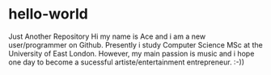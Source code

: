 # hello-world
Just Another Repository
Hi my name is Ace and i am a new user/programmer on Github. Presently i study Computer Science MSc at the University of East London. However, my main passion is music and i hope one day to become a sucessful artiste/entertainment entrepreneur. :-))
